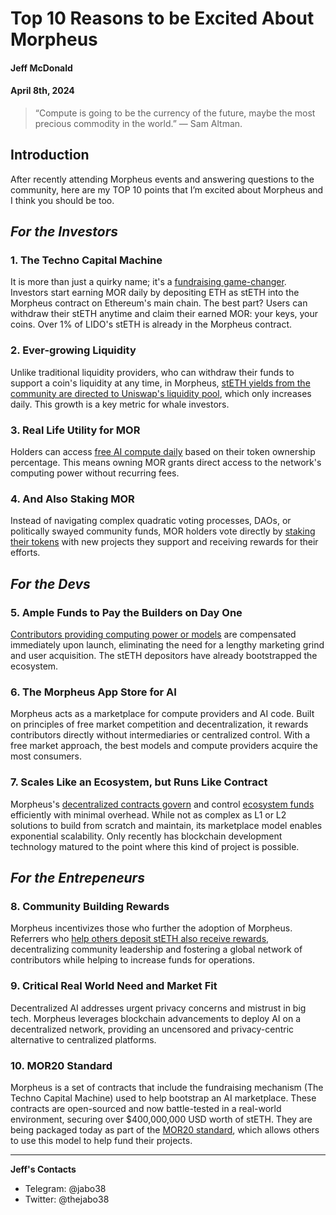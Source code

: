 # Top 10 Reasons to be Excited About Morpheus

#### Jeff McDonald 

#### April 8th, 2024

>“Compute is going to be the currency of the future, maybe the most precious commodity in  the world.” — Sam Altman.

## Introduction
After recently attending Morpheus events and answering questions to the community, here are my TOP 10 points that I’m excited about Morpheus and I think you should be too. 

## _For the Investors_
### 1.	The Techno Capital Machine 
It is more than just a quirky name; it's a [fundraising game-changer](https://github.com/MorpheusAIs/Docs/blob/main/!KEYDOCS%20README%20FIRST!/Capital%20Providers%2C%20MOR20%2C%20TCM/Techno%20Capital%20Machine%20(TCM).md#tcm-smart-contracts-for-fair-launch). Investors start earning MOR daily by depositing ETH as stETH into the Morpheus contract on Ethereum's main chain. The best part? Users can withdraw their stETH anytime and claim their earned MOR: your keys, your coins. Over 1% of LIDO's stETH is already in the Morpheus contract.

### 2.	Ever-growing Liquidity
Unlike traditional liquidity providers, who can withdraw their funds to support a coin's liquidity at any time, in Morpheus, [stETH yields from the community are directed to Uniswap's liquidity pool](https://github.com/MorpheusAIs/Docs/blob/main/!KEYDOCS%20README%20FIRST!/Capital%20Providers%2C%20MOR20%2C%20TCM/Phased%20AMM%20Deployment%20and%20Fair%20Price%20Discovery.md), which only increases daily. This growth is a key metric for whale investors.

### 3.	Real Life Utility for MOR 
Holders can access [free AI compute daily](https://github.com/MorpheusAIs/Docs/blob/main/!KEYDOCS%20README%20FIRST!/Compute%20Providers/Yellowstone%20Compute%20Model.md#accessrate) based on their token ownership percentage. This means owning MOR grants direct access to the network's computing power without recurring fees.

### 4.	And Also Staking MOR 
Instead of navigating complex quadratic voting processes, DAOs, or politically swayed community funds, MOR holders vote directly by [staking their tokens](https://github.com/MorpheusAIs/Docs/blob/main/!KEYDOCS%20README%20FIRST!/Capital%20Providers%2C%20MOR20%2C%20TCM/Techno%20Capital%20Machine%20(TCM).md#extending-the-morpheus-tcm-using-the-mor-token) with new projects they support and receiving rewards for their efforts. 

## _For the Devs_
### 5.	Ample Funds to Pay the Builders on Day One 
[Contributors providing computing power or models](https://github.com/MorpheusAIs/Docs/blob/main/!KEYDOCS%20README%20FIRST!/Code%20Providers/Morpheus%20Builders%20Guide.mdd) are compensated immediately upon launch, eliminating the need for a lengthy marketing grind and user acquisition. The stETH depositors have already bootstrapped the ecosystem. 

### 6.	The Morpheus App Store for AI 
Morpheus acts as a marketplace for compute providers and AI code. Built on principles of free market competition and decentralization, it rewards contributors directly without intermediaries or centralized control. With a free market approach, the best models and compute providers acquire the most consumers. 

### 7.	Scales Like an Ecosystem, but Runs Like Contract
Morpheus's [decentralized contracts govern](https://github.com/MorpheusAIs/Docs/blob/main/!KEYDOCS%20README%20FIRST!/Compute%20Providers/Morpheus%20Lumerin%20Model.md#ecosystem-model) and control [ecosystem funds](https://github.com/MorpheusAIs/Docs/blob/main/!KEYDOCS%20README%20FIRST!/Capital%20Providers%2C%20MOR20%2C%20TCM/The%20Morpheus%20Asset%20Integration%20Framework.md) efficiently with minimal overhead. While not as complex as L1 or L2 solutions to build from scratch and maintain, its marketplace model enables exponential scalability. Only recently has blockchain development technology matured to the point where this kind of project is possible. 

## _For the Entrepeneurs_
### 8.	Community Building Rewards 
Morpheus incentivizes those who further the adoption of Morpheus. Referrers who [help others deposit stETH also receive rewards](https://github.com/MorpheusAIs/MRC/blob/main/IN%20PROGRESS/MRC08.md#2-capital-front-ends), decentralizing community leadership and fostering a global network of contributors while helping to increase funds for operations. 

### 9.	Critical Real World Need and Market Fit
Decentralized AI addresses urgent privacy concerns and mistrust in big tech. Morpheus leverages blockchain advancements to deploy AI on a decentralized network, providing an uncensored and privacy-centric alternative to centralized platforms.

### 10. MOR20 Standard
Morpheus is a set of contracts that include the fundraising mechanism (The Techno Capital Machine) used to help bootstrap an AI marketplace. These contracts are open-sourced and now battle-tested in a real-world environment, securing over $400,000,000 USD worth of stETH. They are being packaged today as part of the [MOR20 standard](https://github.com/MorpheusAIs/Docs/blob/main/!KEYDOCS%20README%20FIRST!/Capital%20Providers%2C%20MOR20%2C%20TCM/Techno%20Capital%20Machine%20(TCM).md#automated-recurring-revenue--rewards-arr-generalizing-the-tcm-model---mor20-token-standard), which allows others to use this model to help fund their projects.

-------------------
**Jeff's Contacts**
- Telegram: @jabo38
- Twitter: @thejabo38
